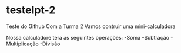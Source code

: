 # testelpt-2
Teste do Github Com a Turma 2
Vamos contruir uma mini-calculadora

Nossa calculadore terá as seguintes operações:
-Soma
-Subtração
-Multiplicação
-Divisão
